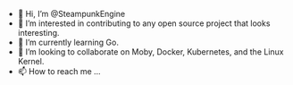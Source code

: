 - 👋 Hi, I’m @SteampunkEngine
- 👀 I’m interested in contributing to any open source project that looks interesting.
- 🌱 I’m currently learning Go.
- 💞️ I’m looking to collaborate on Moby, Docker, Kubernetes, and the Linux Kernel.
- 📫 How to reach me ...

<!---
SteampunkEngine/SteampunkEngine is a ✨ special ✨ repository because its `README.md` (this file) appears on your GitHub profile.
You can click the Preview link to take a look at your changes.
--->
